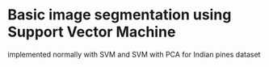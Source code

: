 # Basic image segmentation using Support Vector Machine

implemented normally with SVM and SVM with PCA for Indian pines dataset
